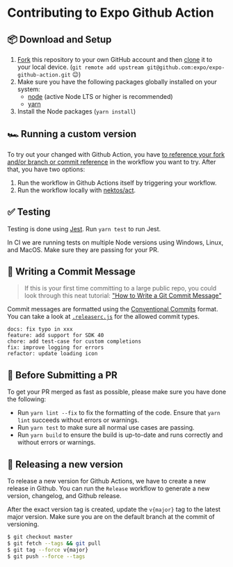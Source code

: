 # Contributing to Expo Github Action

## 📦 Download and Setup

1. [Fork](https://help.github.com/articles/fork-a-repo/) this repository to your own GitHub account and then [clone](https://help.github.com/articles/cloning-a-repository/) it to your local device. (`git remote add upstream git@github.com:expo/expo-github-action.git` 😉)
2. Make sure you have the following packages globally installed on your system:
   - [node](https://nodejs.org/) (active Node LTS or higher is recommended)
   - [yarn](https://yarnpkg.com/)
3. Install the Node packages (`yarn install`)

## 🏎️ Running a custom version

To try out your changed with Github Action, you have [to reference your fork and/or branch or commit reference](https://docs.github.com/en/actions/learn-github-actions/finding-and-customizing-actions#using-release-management-for-your-custom-actions) in the workflow you want to try. After that, you have two options:

1. Run the workflow in Github Actions itself by triggering your workflow.
2. Run the workflow locally with [nektos/act](https://github.com/nektos/act).

## ✅ Testing

Testing is done using [Jest](https://jestjs.io/https://jestjs.io/). Run `yarn test` to run Jest.

In CI we are running tests on multiple Node versions using Windows, Linux, and MacOS. Make sure they are passing for your PR.

## 📝 Writing a Commit Message

> If this is your first time committing to a large public repo, you could look through this neat tutorial: ["How to Write a Git Commit Message"](https://chris.beams.io/posts/git-commit/)

Commit messages are formatted using the [Conventional Commits](https://www.conventionalcommits.org/) format. You can take a look at [`.releaserc.js`](./.releaserc.js) for the allowed commit types.

```
docs: fix typo in xxx
feature: add support for SDK 40
chore: add test-case for custom completions
fix: improve logging for errors
refactor: update loading icon
```

## 🔎 Before Submitting a PR

To get your PR merged as fast as possible, please make sure you have done the following:

- Run `yarn lint --fix` to fix the formatting of the code. Ensure that `yarn lint` succeeds without errors or warnings.
- Run `yarn test` to make sure all normal use cases are passing.
- Run `yarn build` to ensure the build is up-to-date and runs correctly and without errors or warnings.

## 🚀 Releasing a new version

To release a new version for Github Actions, we have to create a new release in Github. You can run the `Release` workflow to generate a new version, changelog, and Github release.

After the exact version tag is created, update the `v{major}` tag to the latest major version. Make sure you are on the default branch at the commit of versioning.

```bash
$ git checkout master
$ git fetch --tags && git pull
$ git tag --force v{major}
$ git push --force --tags
```
